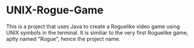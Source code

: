 # UNIX-Rogue-Game
This is a project that uses Java to create a Roguelike video game using UNIX symbols in the terminal.
It is similiar to the very first Roguelike game, aptly named "Rogue", hence the project name.
